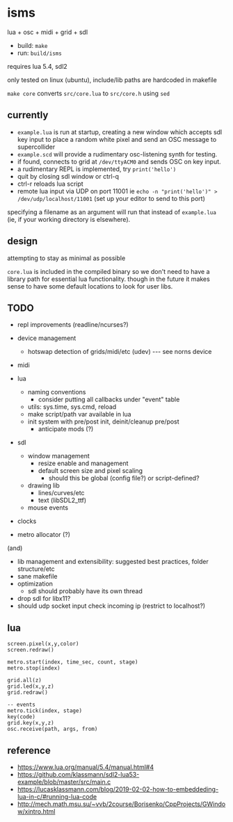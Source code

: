 # isms

lua + osc + midi + grid + sdl

- build: `make`
- run: `build/isms`

requires lua 5.4, sdl2

only tested on linux (ubuntu), include/lib paths are hardcoded in makefile

`make core` converts `src/core.lua` to `src/core.h` using `sed`

## currently

- `example.lua` is run at startup, creating a new window which accepts sdl key input to place a random white pixel and send an OSC message to supercollider
- `example.scd` will provide a rudimentary osc-listening synth for testing.
- if found, connects to grid at `/dev/ttyACM0` and sends OSC on key input.
- a rudimentary REPL is implemented, try `print('hello')`
- quit by closing sdl window or ctrl-q
- ctrl-r reloads lua script
- remote lua input via UDP on port 11001 ie `echo -n "print('hello')" > /dev/udp/localhost/11001` (set up your editor to send to this port)

specifying a filename as an argument will run that instead of `example.lua` (ie, if your working directory is elsewhere).

## design

attempting to stay as minimal as possible

`core.lua` is included in the compiled binary so we don't need to have a library path for essential lua functionality. though in the future it makes sense to have some default locations to look for user libs.

## TODO

- repl improvements (readline/ncurses?)
- device management
  - hotswap detection of grids/midi/etc (udev) --- see norns device
- midi
- lua
  - naming conventions
    - consider putting all callbacks under "event" table
  - utils: sys.time, sys.cmd, reload
  - make script/path var available in lua
  - init system with pre/post init, deinit/cleanup pre/post
    - anticipate mods (?)

- sdl
  - window management
    - resize enable and management
    - default screen size and pixel scaling
      - should this be global (config file?) or script-defined?
  - drawing lib
    - lines/curves/etc
    - text (libSDL2_ttf)
  - mouse events

- clocks
- metro allocator (?)

(and)

- lib management and extensibility: suggested best practices, folder structure/etc
- sane makefile
- optimization
  - sdl should probably have its own thread
- drop sdl for libx11?
- should udp socket input check incoming ip (restrict to localhost?)


## lua

```
screen.pixel(x,y,color)
screen.redraw()

metro.start(index, time_sec, count, stage)
metro.stop(index)

grid.all(z)
grid.led(x,y,z)
grid.redraw()

-- events
metro.tick(index, stage)
key(code)
grid.key(x,y,z)
osc.receive(path, args, from)
```


## reference

- https://www.lua.org/manual/5.4/manual.html#4
- https://github.com/klassmann/sdl2-lua53-example/blob/master/src/main.c
- https://lucasklassmann.com/blog/2019-02-02-how-to-embeddeding-lua-in-c/#running-lua-code
- http://mech.math.msu.su/~vvb/2course/Borisenko/CppProjects/GWindow/xintro.html
